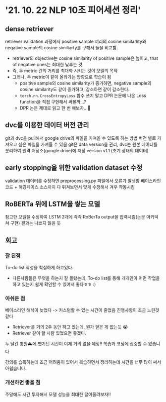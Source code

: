 # '21. 10. 22 NLP 10조 피어세션 정리'

## dense retriever

retriever validation 과정에서 positive sample 끼리의 cosine similarlity와 negative sample의 cosine similiarty를 구해서 둘을 비교함.

- retriever의 objective는 cosine similarity of positive sample은 높이고, that of negative ones는 최대한 낮추는 것.
- 즉, 두 metric 간의 거리를 최대화 시키는 것이 모델의 목적
- 그러나, 두 metric이 같이 올라가는 방향으로 학습이 됨
    - positive sample의 cosine similarity가 증가하면, negative sample의 cosine similarity도 같이 증가하고, 감소하면 같이 감소한다.
    - `torch.nn.CrossEntropyLoss` 함수 쓰지 말고 DPR 논문에 나온 Loss function을 직접 구현해서 써볼까...?
    - DPR 논문 제대로 읽고 한 번 해보자...📃

## dvc를 이용한 데이터 버전 관리
git과 dvc을 pull해서 google drive의 파일을 가져올 수 있도록 하는 방법
버전 별로 가져오고 싶은 파일을 가져올 수 있음
git은 data version을 관리, dvc는 원본 데이터를 분리하여 원격 저장소(google drive)에 저장
version v1.1 (초기 상태의 데이터)

## early stopping을 위한 validation dataset 수정
validation 데이터를 수정하면 preprocessing.py 파일에서 오류가 발생함
베이스라인 코드 + 허깅페이스 소스까지 다 뒤져보면서 맞게 수정해서 겨우 작동시킴

## RoBERTa 위에 LSTM을 쌓는 모델
참고한 모델을 수정하여 LSTM 2개에 각각 RoBerTa output을 입력시킴(논문 아키텍쳐 구현)
결과는 나쁘지 않을 듯

## 회고

### 잘 된점

To-do list 작성을 착실하게 하고있다.
- 다른사람들은 무엇을 하는지 잘 몰랐는데, To-do list를 통해 개개인이 어떤 작업을 하고 있는지 쉽게 확인할 수 있어서 좋다ㅎㅎ :)

### 아쉬운 점
베이스라인 해석이 늦었다 -> 커스텀할 수 있는 시간이 줄었음
진행사항이 조금 느린것 같다
- Retriever를 거의 2주 동안 하고 있는데, 뭔가 얻은 게 없는듯 😭
- Retriever 같이 할 사람 있었으면 좋겠다.

두 달간 병원🚑에 뺏기던 시간이 이제 거의 없을 예정!! 학습과 코딩에 집중할 수 있습니다

강의를 습득하는데 조금 어려움이 있어서 복습하면서 정리하는데 시간을 너무 많이 써서 아쉽습니다.

### 개선하면 좋을 점
주말에도 시간 투자해서 모델 성능을 최대한 끌어올려보자!!